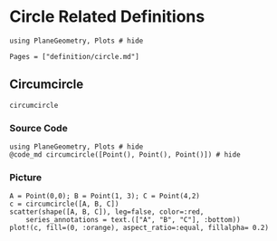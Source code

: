 # Circle Related Definitions

```@setup 1
using PlaneGeometry, Plots # hide
```

```@contents
Pages = ["definition/circle.md"]
```

## Circumcircle

```@docs
circumcircle
```

### Source Code

```@example 1
using PlaneGeometry, Plots # hide
@code_md circumcircle([Point(), Point(), Point()]) # hide
```

### Picture

```@example 1
A = Point(0,0); B = Point(1, 3); C = Point(4,2)
c = circumcircle([A, B, C])
scatter(shape([A, B, C]), leg=false, color=:red, 
    series_annotations = text.(["A", "B", "C"], :bottom))
plot!(c, fill=(0, :orange), aspect_ratio=:equal, fillalpha= 0.2)
```
